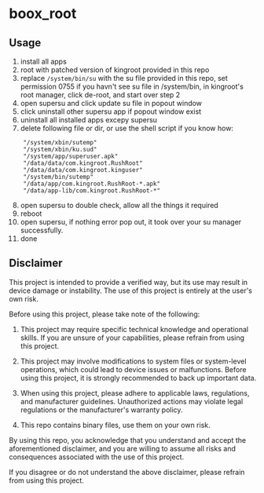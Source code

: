 # boox_root

## Usage
1. install all apps
2. root with patched version of kingroot provided in this repo
3. replace `/system/bin/su` with the su file provided in this repo, set permission 0755
    if you havn't see su file in /system/bin, in kingroot's root manager, click de-root, and start over step 2
4. open supersu and click update su file in popout window
5. click uninstall other supersu app if popout window exist
6. uninstall all installed apps excepy supersu
7. delete following file or dir, or use the shell script if you know how:
```
    "/system/xbin/sutemp"
    "/system/xbin/ku.sud"
    "/system/app/superuser.apk"
    "/data/data/com.kingroot.RushRoot"
    "/data/data/com.kingroot.kinguser"
    "/system/bin/sutemp"
    "/data/app/com.kingroot.RushRoot-*.apk"
    "/data/app-lib/com.kingroot.RushRoot-*"
```   
   
       

8. open supersu to double check, allow all the things it required
9. reboot
10. open supersu, if nothing error pop out, it took over your su manager successfully.
11. done


## Disclaimer

This project is intended to provide a verified way, but its use may result in device damage or instability. The use of this project is entirely at the user's own risk.

Before using this project, please take note of the following:

1. This project may require specific technical knowledge and operational skills. If you are unsure of your capabilities, please refrain from using this project.

2. This project may involve modifications to system files or system-level operations, which could lead to device issues or malfunctions. Before using this project, it is strongly recommended to back up important data.

4. When using this project, please adhere to applicable laws, regulations, and manufacturer guidelines. Unauthorized actions may violate legal regulations or the manufacturer's warranty policy.

5. This repo contains binary files, use them on your own risk.

By using this repo, you acknowledge that you understand and accept the aforementioned disclaimer, and you are willing to assume all risks and consequences associated with the use of this project.

If you disagree or do not understand the above disclaimer, please refrain from using this project.
